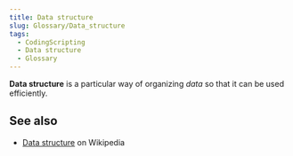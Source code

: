```yaml
---
title: Data structure
slug: Glossary/Data_structure
tags:
  - CodingScripting
  - Data structure
  - Glossary
---
```

**Data structure** is a particular way of organizing *data* so that it can be used efficiently.

## See also

- [Data structure](https://en.wikipedia.org/wiki/Data_structure) on Wikipedia
